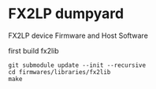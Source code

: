 # FX2LP dumpyard
FX2LP device Firmware and Host Software

first build fx2lib
```
git submodule update --init --recursive
cd firmwares/libraries/fx2lib
make
```